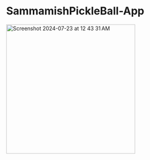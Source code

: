 # SammamishPickleBall-App

<img width="345" alt="Screenshot 2024-07-23 at 12 43 31 AM" src="https://github.com/user-attachments/assets/9ed87196-0ef1-498d-9bad-caa567604ec6">
